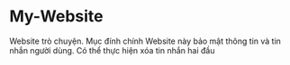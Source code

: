 # My-Website
Website trò chuyện. Mục đính chính Website này bảo mật thông tin và tin nhắn người dùng. Có thể thực hiện xóa tin nhắn hai đầu
